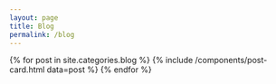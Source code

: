 ```yaml
---
layout: page
title: Blog
permalink: /blog
---
```

<div data-nosnippet class="no-select post-card-container">
    {% for post in site.categories.blog %}
        {% include /components/post-card.html data=post %}
    {% endfor %}
</div>
